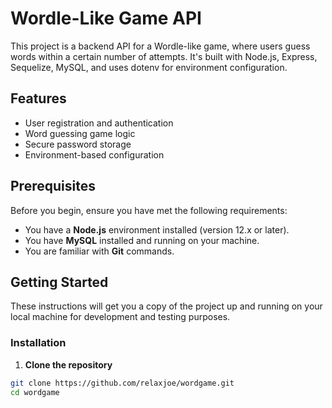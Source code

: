 # Wordle-Like Game API

This project is a backend API for a Wordle-like game, where users guess words within a certain number of attempts. It's built with Node.js, Express, Sequelize, MySQL, and uses dotenv for environment configuration.

## Features

- User registration and authentication
- Word guessing game logic
- Secure password storage
- Environment-based configuration

## Prerequisites

Before you begin, ensure you have met the following requirements:
- You have a **Node.js** environment installed (version 12.x or later).
- You have **MySQL** installed and running on your machine.
- You are familiar with **Git** commands.

## Getting Started

These instructions will get you a copy of the project up and running on your local machine for development and testing purposes.

### Installation

1. **Clone the repository**

```bash
git clone https://github.com/relaxjoe/wordgame.git
cd wordgame
